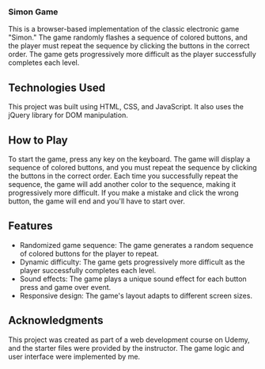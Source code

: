 ### Simon Game

This is a browser-based implementation of the classic electronic game "Simon." The game randomly flashes a sequence of colored buttons, and the player must repeat the sequence by clicking the buttons in the correct order. The game gets progressively more difficult as the player successfully completes each level.

## Technologies Used

This project was built using HTML, CSS, and JavaScript. It also uses the jQuery library for DOM manipulation.

## How to Play

To start the game, press any key on the keyboard. The game will display a sequence of colored buttons, and you must repeat the sequence by clicking the buttons in the correct order. Each time you successfully repeat the sequence, the game will add another color to the sequence, making it progressively more difficult. If you make a mistake and click the wrong button, the game will end and you'll have to start over.

## Features

- Randomized game sequence: The game generates a random sequence of colored buttons for the player to repeat.
- Dynamic difficulty: The game gets progressively more difficult as the player successfully completes each level.
- Sound effects: The game plays a unique sound effect for each button press and game over event.
- Responsive design: The game's layout adapts to different screen sizes.

## Acknowledgments

This project was created as part of a web development course on Udemy, and the starter files were provided by the instructor. The game logic and user interface were implemented by me.
